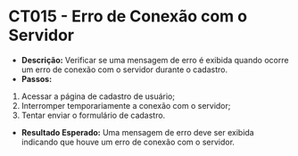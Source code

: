 # CT015 - Erro de Conexão com o Servidor

- **Descrição:** Verificar se uma mensagem de erro é exibida quando ocorre um erro de conexão com o servidor durante o cadastro.
- **Passos:**
1. Acessar a página de cadastro de usuário;
2. Interromper temporariamente a conexão com o servidor;
3. Tentar enviar o formulário de cadastro.

- **Resultado Esperado:** Uma mensagem de erro deve ser exibida indicando que houve um erro de conexão com o servidor.